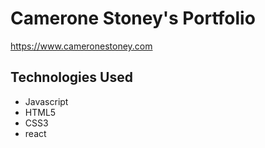 # Camerone Stoney's Portfolio

https://www.cameronestoney.com

## Technologies Used

- Javascript
- HTML5
- CSS3
- react

